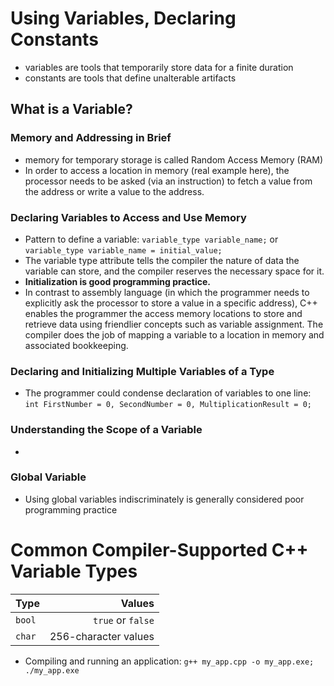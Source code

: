 # Using Variables, Declaring Constants

* variables are tools that temporarily store data for a finite duration
* constants are tools that define unalterable artifacts

## What is a Variable?

### Memory and Addressing in Brief

* memory for temporary storage is called Random Access Memory (RAM)
* In order to access a location in memory (real example here), the processor needs to be asked (via an instruction) to fetch a value from the address or write a value to the address.

### Declaring Variables to Access and Use Memory

* Pattern to define a variable: `variable_type variable_name;` or `variable_type variable_name = initial_value;` 
* The variable type attribute tells the compiler the nature of data the variable can store, and the compiler reserves the necessary space for it.
* **Initialization is good programming practice.** 
* In contrast to assembly language (in which the programmer needs to explicitly ask the processor to store a value in a specific address), C++ enables the programmer the access memory locations to store and retrieve data using friendlier concepts such as variable assignment. The compiler does the job of mapping a variable to a location in memory and associated bookkeeping.

### Declaring and Initializing Multiple Variables of a Type

* The programmer could condense declaration of variables to one line: `int FirstNumber = 0, SecondNumber = 0, MultiplicationResult = 0;`

### Understanding the Scope of a Variable

*  

### Global Variable

* Using global variables indiscriminately is generally considered poor programming practice

# Common Compiler-Supported C++ Variable Types

| Type | Values |
| ---- | -----: |
| `bool` | `true` or `false` |
| `char` | 256-character values |

* Compiling and running an application: `g++ my_app.cpp -o my_app.exe; ./my_app.exe`
